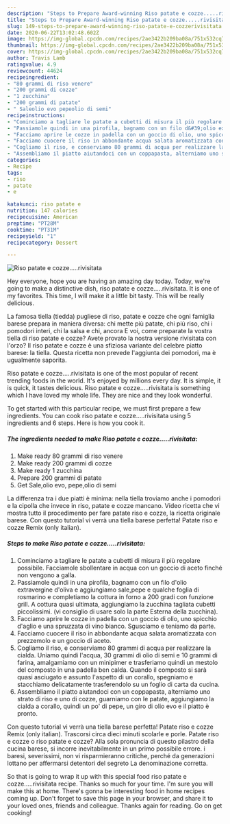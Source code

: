 ```yaml
---
description: "Steps to Prepare Award-winning Riso patate e cozze.....rivisitata"
title: "Steps to Prepare Award-winning Riso patate e cozze.....rivisitata"
slug: 149-steps-to-prepare-award-winning-riso-patate-e-cozzerivisitata
date: 2020-06-22T13:02:48.602Z
image: https://img-global.cpcdn.com/recipes/2ae3422b209ba08a/751x532cq70/riso-patate-e-cozzerivisitata-recipe-main-photo.jpg
thumbnail: https://img-global.cpcdn.com/recipes/2ae3422b209ba08a/751x532cq70/riso-patate-e-cozzerivisitata-recipe-main-photo.jpg
cover: https://img-global.cpcdn.com/recipes/2ae3422b209ba08a/751x532cq70/riso-patate-e-cozzerivisitata-recipe-main-photo.jpg
author: Travis Lamb
ratingvalue: 4.9
reviewcount: 44624
recipeingredient:
- "80 grammi di riso venere"
- "200 grammi di cozze"
- "1 zucchina"
- "200 grammi di patate"
- " Saleolio evo pepeolio di semi"
recipeinstructions:
- "Cominciamo a tagliare le patate a cubetti di misura il più regolare possibile. Facciamole sbollentare in acqua con un goccio di aceto finché non vengono a galla."
- "Passiamole quindi in una pirofila, bagnamo con un filo d&#39;olio extravergine d&#39;oliva e aggiungiamo sale,pepe e qualche foglia di rosmarino e completiamo la cottura in forno a 200 gradi con funzione grill. A cottura quasi ultimata, aggiungiamo la zucchina tagliata cubetti piccolissimi. (vi consiglio di usare solo la parte Esterna della zucchina)."
- "Facciamo aprire le cozze in padella con un goccio di olio, uno spicchio d&#39;aglio e una spruzzata di vino bianco. Sgusciamo e teniamo da parte."
- "Facciamo cuocere il riso in abbondante acqua salata aromatizzata con prezzemolo e un goccio di aceto."
- "Cogliamo il riso, e conserviamo 80 grammi di acqua per realizzare la cialda. Uniamo quindi l&#39;acqua, 30 grammi di olio di semi e 10 grammi di farina, amalgamiamo con un minipimer e trasferiamo quindi un mestolo del composto in una padella ben calda. Quando il composto si sarà quasi asciugato e assunto l&#39;aspetto di un corallo, spegniamo e stacchiamo delicatamente trasferendolo su un foglio di carta da cucina."
- "Assembliamo il piatto aiutandoci con un coppapasta, alterniamo uno strato di riso e uno di cozze, guarniamo con le patate, aggiungiamo la cialda a corallo, quindi un po&#39; di pepe, un giro di olio evo e il piatto è pronto."
categories:
- Recipe
tags:
- riso
- patate
- e

katakunci: riso patate e 
nutrition: 147 calories
recipecuisine: American
preptime: "PT28M"
cooktime: "PT31M"
recipeyield: "1"
recipecategory: Dessert

---
```



![Riso patate e cozze.....rivisitata](https://img-global.cpcdn.com/recipes/2ae3422b209ba08a/751x532cq70/riso-patate-e-cozzerivisitata-recipe-main-photo.jpg)

Hey everyone, hope you are having an amazing day today. Today, we're going to make a distinctive dish, riso patate e cozze.....rivisitata. It is one of my favorites. This time, I will make it a little bit tasty. This will be really delicious.

La famosa tiella (tiedda) pugliese di riso, patate e cozze che ogni famiglia barese prepara in maniera diversa: chi mette più patate, chi più riso, chi i pomodori interi, chi la salsa e chi, ancora E voi, come preparate la vostra tiella di riso patate e cozze? Avete provato la nostra versione rivisitata con l&#39;orzo? Il riso patate e cozze è una sfiziosa variante del celebre piatto barese: la tiella. Questa ricetta non prevede l&#39;aggiunta dei pomodori, ma è ugualmente saporita.

Riso patate e cozze.....rivisitata is one of the most popular of recent trending foods in the world. It's enjoyed by millions every day. It is simple, it is quick, it tastes delicious. Riso patate e cozze.....rivisitata is something which I have loved my whole life. They are nice and they look wonderful.


To get started with this particular recipe, we must first prepare a few ingredients. You can cook riso patate e cozze.....rivisitata using 5 ingredients and 6 steps. Here is how you cook it.

<!--inarticleads1-->

##### The ingredients needed to make Riso patate e cozze.....rivisitata:

1. Make ready 80 grammi di riso venere
1. Make ready 200 grammi di cozze
1. Make ready 1 zucchina
1. Prepare 200 grammi di patate
1. Get  Sale,olio evo, pepe,olio di semi


La differenza tra i due piatti è minima: nella tiella troviamo anche i pomodori e la cipolla che invece in riso, patate e cozze mancano. Video ricetta che vi mostra tutto il procedimento per fare patate riso e cozze, la ricetta originale barese. Con questo tutorial vi verrà una tiella barese perfetta! Patate riso e cozze Remix (only italian). 

<!--inarticleads2-->

##### Steps to make Riso patate e cozze.....rivisitata:

1. Cominciamo a tagliare le patate a cubetti di misura il più regolare possibile. Facciamole sbollentare in acqua con un goccio di aceto finché non vengono a galla.
1. Passiamole quindi in una pirofila, bagnamo con un filo d&#39;olio extravergine d&#39;oliva e aggiungiamo sale,pepe e qualche foglia di rosmarino e completiamo la cottura in forno a 200 gradi con funzione grill. A cottura quasi ultimata, aggiungiamo la zucchina tagliata cubetti piccolissimi. (vi consiglio di usare solo la parte Esterna della zucchina).
1. Facciamo aprire le cozze in padella con un goccio di olio, uno spicchio d&#39;aglio e una spruzzata di vino bianco. Sgusciamo e teniamo da parte.
1. Facciamo cuocere il riso in abbondante acqua salata aromatizzata con prezzemolo e un goccio di aceto.
1. Cogliamo il riso, e conserviamo 80 grammi di acqua per realizzare la cialda. Uniamo quindi l&#39;acqua, 30 grammi di olio di semi e 10 grammi di farina, amalgamiamo con un minipimer e trasferiamo quindi un mestolo del composto in una padella ben calda. Quando il composto si sarà quasi asciugato e assunto l&#39;aspetto di un corallo, spegniamo e stacchiamo delicatamente trasferendolo su un foglio di carta da cucina.
1. Assembliamo il piatto aiutandoci con un coppapasta, alterniamo uno strato di riso e uno di cozze, guarniamo con le patate, aggiungiamo la cialda a corallo, quindi un po&#39; di pepe, un giro di olio evo e il piatto è pronto.


Con questo tutorial vi verrà una tiella barese perfetta! Patate riso e cozze Remix (only italian). Trascorsi circa dieci minuti scolarle e porle. Patate riso e cozze o riso patate e cozze? Alla sola pronuncia di questo pilastro della cucina barese, si incorre inevitabilmente in un primo possibile errore. i baresi, severissimi, non vi risparmieranno critiche, perché da generazioni lottano per affermarsi detentori del segreto La denominazione corretta. 

So that is going to wrap it up with this special food riso patate e cozze.....rivisitata recipe. Thanks so much for your time. I'm sure you will make this at home. There's gonna be interesting food in home recipes coming up. Don't forget to save this page in your browser, and share it to your loved ones, friends and colleague. Thanks again for reading. Go on get cooking!
